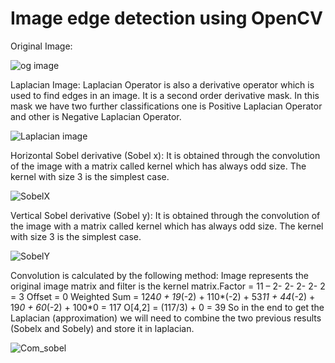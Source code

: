 # Image edge detection using OpenCV

Original Image: 


![og image](https://user-images.githubusercontent.com/99254412/214059326-dcb4cf25-2850-4aa3-8266-a4d4c4197b72.png)

Laplacian Image: Laplacian Operator is also a derivative operator which is used to find edges in an image. It is a second order derivative mask. In this mask we have two further classifications one is Positive Laplacian Operator and other is Negative Laplacian Operator.


![Laplacian image](https://user-images.githubusercontent.com/99254412/214059445-5bcc8a11-c5ee-4c79-b7f3-dcc63550ac0e.png)

Horizontal Sobel derivative (Sobel x): It is obtained through the convolution of the image with a matrix called kernel which has always odd size. The kernel with size 3 is the simplest case.


![SobelX](https://user-images.githubusercontent.com/99254412/214059662-b08e4d08-f23b-4a96-a436-80b9bea6c336.png)

Vertical Sobel derivative (Sobel y): It is obtained through the convolution of the image with a matrix called kernel which has always odd size. The kernel with size 3 is the simplest case.


![SobelY](https://user-images.githubusercontent.com/99254412/214059730-fd8e578e-498e-45a3-ba24-2e053d7a2002.png)

Convolution is calculated by the following method: Image represents the original image matrix and filter is the kernel matrix.Factor = 11 – 2- 2- 2- 2- 2 = 3 
Offset = 0
Weighted Sum = 124*0 + 19*(-2) + 110*(-2) + 53*11 + 44*(-2) + 19*0 + 60*(-2) + 100*0 = 117 
O[4,2] = (117/3) + 0 = 39
So in the end to get the Laplacian (approximation) we will need to combine the two previous results (Sobelx and Sobely) and store it in laplacian.


![Com_sobel](https://user-images.githubusercontent.com/99254412/214059918-0331e52c-4cc0-44e2-9a0b-318caa5b2f2c.png)
